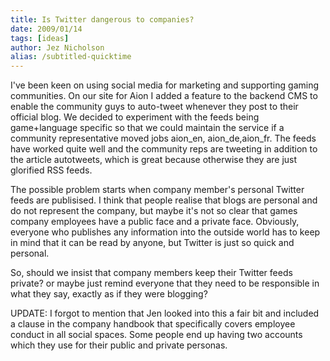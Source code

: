 ```yaml
---
title: Is Twitter dangerous to companies?
date: 2009/01/14
tags: [ideas]
author: Jez Nicholson
alias: /subtitled-quicktime
---
```

I've been keen on using social media for marketing and supporting gaming communities. On our site for Aion I added a feature to the backend CMS to enable the community guys to auto-tweet whenever they post to their official blog. We decided to experiment with the feeds being game+language specific so that we could maintain the service if a community representative moved jobs aion_en, aion_de,aion_fr. The feeds have worked quite well and the community reps are tweeting in addition to the article autotweets, which is great because otherwise they are just glorified RSS feeds.

The possible problem starts when company member's personal Twitter feeds are publisised. I think that people realise that blogs are personal and do not represent the company, but maybe it's not so clear that games company employees have a public face and a private face. Obviously, everyone who publishes any information into the outside world has to keep in mind that it can be read by anyone, but Twitter is just so quick and personal.

So, should we insist that company members keep their Twitter feeds private? or maybe just remind everyone that they need to be responsible in what they say, exactly as if they were blogging?

UPDATE: I forgot to mention that Jen looked into this a fair bit and included a clause in the company handbook that specifically covers employee conduct in all social spaces. Some people end up having two accounts which they use for their public and private personas.
